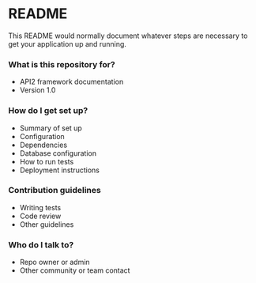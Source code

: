 # README #

This README would normally document whatever steps are necessary to get your application up and running.

### What is this repository for? ###

* API2 framework documentation
* Version 1.0

### How do I get set up? ###

* Summary of set up
* Configuration
* Dependencies
* Database configuration
* How to run tests
* Deployment instructions

### Contribution guidelines ###

* Writing tests
* Code review
* Other guidelines

### Who do I talk to? ###

* Repo owner or admin
* Other community or team contact